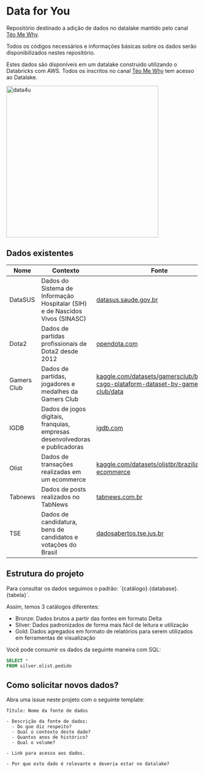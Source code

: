 # Data for You

Repositório destinado a adição de dados no datalake mantido pelo canal [Téo Me Why](https://www.twitch.tv/teomewhy).

Todos os códigos necessários e informações básicas sobre os dados serão disponibilizados nestes repositório.

Estes dados são disponíveis em um datalake construido utilizando o Databricks com AWS. Todos os inscritos no canal [Téo Me Why](twitch.tv/teomewhy) tem acesso ao Datalake.

<img src="https://i.ibb.co/vQz8FKG/Sem-t-tulo-2024-01-19-0740.png" alt="data4u" border="0" width=400>

## Dados existentes

|Nome|Contexto|Fonte|
|---|---|---|
|DataSUS|Dados do Sistema de Informação Hospitalar (SIH) e de Nascidos Vivos (SINASC)| [datasus.saude.gov.br](https://datasus.saude.gov.br/transferencia-de-arquivos/)|
|Dota2|Dados de partidas profissionais de Dota2 desde 2012| [opendota.com](https://www.opendota.com/)|
|Gamers Club|Dados de partidas, jogadores e medalhes da Gamers Club| [kaggle.com/datasets/gamersclub/brazilian-csgo-plataform-dataset-by-gamers-club/data](https://www.kaggle.com/datasets/gamersclub/brazilian-csgo-plataform-dataset-by-gamers-club/data)|
|IGDB|Dados de jogos digitais, franquias, empresas desenvolvedoras e publicadoras| [igdb.com](https://www.igdb.com/)|
|Olist|Dados de transações realizadas em um ecommerce|[kaggle.com/datasets/olistbr/brazilian-ecommerce](https://www.kaggle.com/datasets/olistbr/brazilian-ecommerce)|
|Tabnews|Dados de posts realizados no TabNews|[tabnews.com.br](https://tabnews.com.br/)|
|TSE|Dados de candidatura, bens de candidatos e votações do Brasil|[dadosabertos.tse.jus.br](https://dadosabertos.tse.jus.br/)|

## Estrutura do projeto

Para consultar os dados seguimos o padrão: `{catálogo}.{database}.{tabela}´.

Assim, temos 3 catálogos diferentes:

- Bronze: Dados brutos a partir das fontes em formato Delta
- Silver: Dados padronizados de forma mais fácil de leitura e utilização
- Gold: Dados agregados em formato de relatórios para serem utilizados em ferramentas de visualização

Você pode consumir os dados da seguinte maneira com SQL:

```sql
SELECT *
FROM silver.olist.pedido
```

## Como solicitar novos dados?

Abra uma issue neste projeto com o seguinte template:

```
Título: Nome da fonte de dados

- Descrição da fonte de dados: 
  - Do que diz respeito?
  - Qual o contexto deste dado?
  - Quantos anos de histórico?
  - Qual o volume?

- Link para acesso aos dados.

- Por que este dado é relevante e deveria estar no datalake?

```
